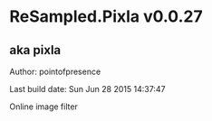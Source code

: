# ReSampled.Pixla v0.0.27
## aka pixla

Author: pointofpresence

Last build date: Sun Jun 28 2015 14:37:47

Online image filter
